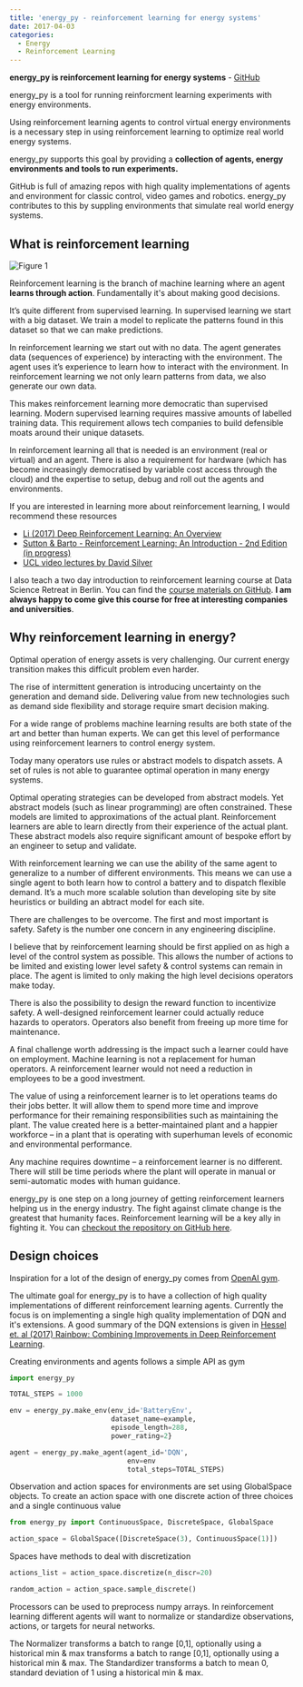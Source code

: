```yaml
---
title: 'energy_py - reinforcement learning for energy systems'
date: 2017-04-03
categories:
  - Energy
  - Reinforcement Learning
---
```

**energy_py is reinforcement learning for energy systems** - [GitHub](https://github.com/ADGEfficiency/energy_py)

energy_py is a tool for running reinforcment learning experiments with energy environments.

Using reinforcement learning agents to control virtual energy environments is a necessary step in using reinforcement learning to optimize real world energy systems.

energy_py supports this goal by providing a **collection of agents, energy environments and tools to run experiments.**

GitHub is full of amazing repos with high quality implementations of agents and environment for classic control, video games and robotics.  energy_py contributes to this by suppling environments that simulate real world energy systems.

## What is reinforcement learning

![Figure 1]({{"/assets/energy_py/sl_usl_rl.png"}})

Reinforcement learning is the branch of machine learning where an agent **learns through action**.  Fundamentally it's about making good decisions.  

It’s quite different from supervised learning. In supervised learning we start with a big dataset. We train a model to replicate the patterns found in this dataset so that we can make predictions.

In reinforcement learning we start out with no data. The agent generates data (sequences of experience) by interacting with the environment. The agent uses it’s experience to learn how to interact with the environment. In reinforcement learning we not only learn patterns from data, we also generate our own data.

This makes reinforcement learning more democratic than supervised learning. Modern supervised learning requires massive amounts of labelled training data.  This requirement allows tech companies to build defensible moats around their unique datasets.

In reinforcement learning all that is needed is an environment (real or virtual) and an agent.  There is also a requirement for hardware (which has become increasingly democratised by variable cost access through the cloud) and the expertise to setup, debug and roll out the agents and environments.

If you are interested in learning more about reinforcement learning, I would recommend these resources
- [Li (2017) Deep Reinforcement Learning: An Overview](https://arxiv.org/pdf/1701.07274.pdf)
- [Sutton & Barto - Reinforcement Learning: An Introduction - 2nd Edition (in progress)](http://people.inf.elte.hu/lorincz/Files/RL_2006/SuttonBook.pdf)
- [UCL video lectures by David Silver](http://www0.cs.ucl.ac.uk/staff/d.silver/web/Teaching.html)

I also teach a two day introduction to reinforcement learning course at Data Science Retreat in Berlin.  You can find the [course materials on GitHub](https://github.com/ADGEfficiency/dsr_rl).  **I am always happy to come give this course for free at interesting companies and universities**.

## Why reinforcement learning in energy?

Optimal operation of energy assets is very challenging. Our current energy transition makes this difficult problem even harder.

The rise of intermittent generation is introducing uncertainty on the generation and demand side.  Delivering value from new technologies such as demand side flexibility and storage require smart decision making.

For a wide range of problems machine learning results are both state of the art and better than human experts. We can get this level of performance using reinforcement learners to control energy system.

Today many operators use rules or abstract models to dispatch assets. A set of rules is not able to guarantee optimal operation in many energy systems.

Optimal operating strategies can be developed from abstract models. Yet abstract models (such as linear programming) are often constrained. These models are limited to approximations of the actual plant.  Reinforcement learners are able to learn directly from their experience of the actual plant. These abstract models also require significant amount of bespoke effort by an engineer to setup and validate.

With reinforcement learning we can use the ability of the same agent to generalize to a number of different environments. This means we can use a single agent to both learn how to control a battery and to dispatch flexible demand. It’s a much more scalable solution than developing site by site heuristics or building an abtract model for each site.

There are challenges to be overcome. The first and most important is safety. Safety is the number one concern in any engineering discipline.

I believe that by reinforcement learning should be first applied on as high a level of the control system as possible. This allows the number of actions to be limited and existing lower level safety & control systems can remain in place. The agent is limited to only making the high level decisions operators make today.

There is also the possibility to design the reward function to incentivize safety. A well-designed reinforcement learner could actually reduce hazards to operators. Operators also benefit from freeing up more time for maintenance.

A final challenge worth addressing is the impact such a learner could have on employment. Machine learning is not a replacement for human operators. A reinforcement learner would not need a reduction in employees to be a good investment.

The value of using a reinforcement learner is to let operations teams do their jobs better. It will allow them to spend more time and improve performance for their remaining responsibilities such as maintaining the plant.  The value created here is a better-maintained plant and a happier workforce – in a plant that is operating with superhuman levels of economic and environmental performance.

Any machine requires downtime – a reinforcement learner is no different. There will still be time periods where the plant will operate in manual or semi-automatic modes with human guidance.

energy_py is one step on a long journey of getting reinforcement learners helping us in the energy industry. The fight against climate change is the greatest that humanity faces. Reinforcement learning will be a key ally in fighting it. You can [checkout the repository on GitHub here](https://github.com/ADGEfficiency/energy_py).

## Design choices

Inspiration for a lot of the design of energy_py comes from [OpenAI gym](https://github.com/openai/gym).

The ultimate goal for energy_py is to have a collection of high quality implementations of different reinforcement
learning agents.  Currently the focus is on implementing a single high quality implementation of DQN and it's
extensions.  A good summary of the DQN extensions is given in [Hessel et. al (2017) Rainbow: Combining Improvements in Deep Reinforcement Learning](https://arxiv.org/pdf/1710.02298.pdf).

Creating environments and agents follows a simple API as gym

```python
import energy_py

TOTAL_STEPS = 1000

env = energy_py.make_env(env_id='BatteryEnv',
                         dataset_name=example,
                         episode_length=288,
                         power_rating=2}

agent = energy_py.make_agent(agent_id='DQN',
                             env=env
                             total_steps=TOTAL_STEPS)
```

Observation and action spaces for environments are set using GlobalSpace objects.  To create an action space with one discrete action of three choices and a single continuous value
```python
from energy_py import ContinuousSpace, DiscreteSpace, GlobalSpace

action_space = GlobalSpace([DiscreteSpace(3), ContinuousSpace(1)])
```

Spaces have methods to deal with discretization

```python
actions_list = action_space.discretize(n_discr=20)

random_action = action_space.sample_discrete()
```

Processors can be used to preprocess numpy arrays.  In reinforcement learning different agents will want to normalize or
standardize observations, actions, or targets for neural networks.

The Normalizer transforms a batch to range [0,1], optionally using a historical min & max transforms a batch to range
[0,1], optionally using a historical min & max.  The Standardizer transforms a batch to mean 0, standard deviation of 1
using a historical min & max.
